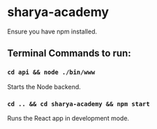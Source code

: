 # sharya-academy
Ensure you have npm installed.
## Terminal Commands to run: 
### `cd api && node ./bin/www`
Starts the Node backend.

### `cd .. && cd sharya-academy && npm start`
Runs the React app in development mode.
